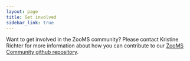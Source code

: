 ```yaml
---
layout: page
title: Get involved
sidebar_link: true
---
```


Want to get involved in the ZooMS community? Please contact Kristine Richter for more information about how you can contribute to our <a href="https://github.com/ZooMS-Community/ZooMS-Community-Resources">ZooMS Community github repository</a>. 
